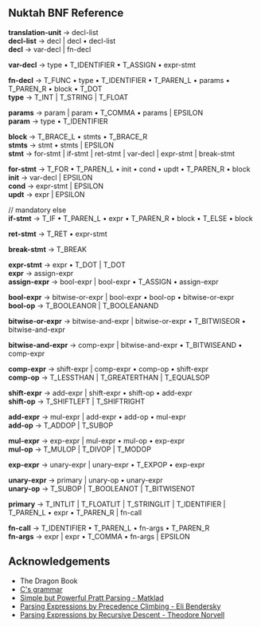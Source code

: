<!-- vim: nospell -->
## Nuktah BNF Reference

**translation-unit** -> decl-list<br>
**decl-list**        -> decl | decl • decl-list<br>
**decl**             -> var-decl | fn-decl

**var-decl**         -> type • T\_IDENTIFIER • T\_ASSIGN • expr-stmt<br>

**fn-decl**          -> T\_FUNC • type • T\_IDENTIFIER • T\_PAREN\_L • params • T\_PAREN\_R • block • T\_DOT<br>
**type**             -> T\_INT | T\_STRING | T\_FLOAT

**params**           -> param | param • T\_COMMA • params | EPSILON<br>
**param**            -> type • T\_IDENTIFIER

**block**            -> T\_BRACE\_L • stmts • T\_BRACE\_R<br>
**stmts**            -> stmt • stmts | EPSILON<br>
**stmt**             -> for-stmt | if-stmt | ret-stmt | var-decl | expr-stmt | break-stmt

**for-stmt**         -> T\_FOR • T\_PAREN\_L • init • cond • updt • T\_PAREN\_R • block<br>
**init**             -> var-decl | EPSILON<br>
**cond**             -> expr-stmt | EPSILON<br>
**updt**             -> expr | EPSILON

// mandatory else<br>
**if-stmt**          -> T\_IF • T\_PAREN\_L • expr • T\_PAREN\_R • block • T\_ELSE • block<br>

**ret-stmt**         -> T\_RET • expr-stmt

**break-stmt**       -> T\_BREAK

**expr-stmt**        -> expr • T\_DOT | T\_DOT<br>
**expr**             -> assign-expr<br>
**assign-expr**      -> bool-expr | bool-expr • T\_ASSIGN • assign-expr

**bool-expr**        -> bitwise-or-expr | bool-expr • bool-op • bitwise-or-expr<br>
**bool-op**          -> T\_BOOLEANOR | T\_BOOLEANAND

**bitwise-or-expr**  -> bitwise-and-expr | bitwise-or-expr • T\_BITWISEOR • bitwise-and-expr

**bitwise-and-expr** -> comp-expr | bitwise-and-expr • T\_BITWISEAND • comp-expr

**comp-expr**        -> shift-expr | comp-expr • comp-op • shift-expr<br>
**comp-op**          -> T\_LESSTHAN | T\_GREATERTHAN | T\_EQUALSOP

**shift-expr**       -> add-expr | shift-expr • shift-op • add-expr<br>
**shift-op**         -> T\_SHIFTLEFT | T\_SHIFTRIGHT

**add-expr**         -> mul-expr | add-expr • add-op • mul-expr<br>
**add-op**           -> T\_ADDOP | T\_SUBOP

**mul-expr**         -> exp-expr | mul-expr • mul-op • exp-expr<br>
**mul-op**           -> T\_MULOP | T\_DIVOP | T\_MODOP

**exp-expr**         -> unary-expr | unary-expr • T\_EXPOP • exp-expr

**unary-expr**       -> primary | unary-op • unary-expr<br>
**unary-op**         -> T\_SUBOP | T\_BOOLEANOT | T\_BITWISENOT

**primary**          -> T\_INTLIT | T\_FLOATLIT | T\_STRINGLIT | T\_IDENTIFIER | T\_PAREN\_L • expr • T\_PAREN\_R | fn-call

**fn-call**          -> T\_IDENTIFIER • T\_PAREN\_L • fn-args • T\_PAREN\_R<br>
**fn-args**          -> expr | expr • T\_COMMA • fn-args | EPSILON

## Acknowledgements

- The Dragon Book
- [C's grammar](https://cs.wmich.edu/~gupta/teaching/cs4850/sumII06/The%20syntax%20of%20C%20in%20Backus-Naur%20form.htm)
- [Simple but Powerful Pratt Parsing - Matklad](https://matklad.github.io/2020/04/13/simple-but-powerful-pratt-parsing.html)
- [Parsing Expressions by Precedence Climbing - Eli Bendersky](https://eli.thegreenplace.net/2012/08/02/parsing-expressions-by-precedence-climbing)
- [Parsing Expressions by Recursive Descent - Theodore Norvell](https://www.engr.mun.ca/~theo/Misc/exp_parsing.htm)
